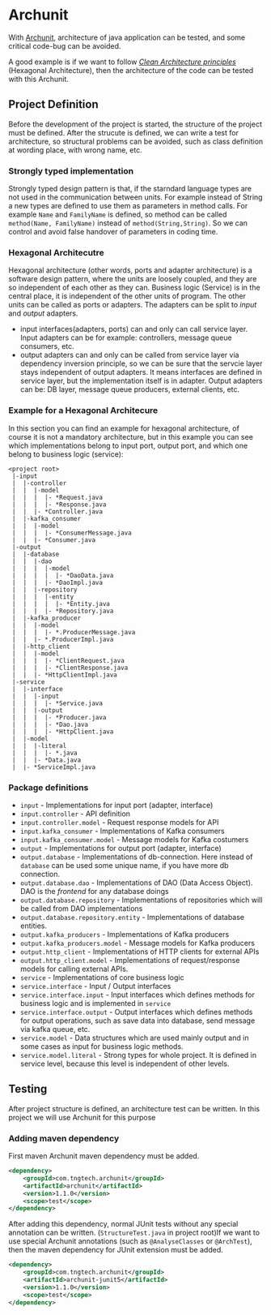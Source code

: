 # Archunit

With [Archunit](https://www.archunit.org), architecture of java application can be tested, and some critical code-bug can be avoided. 

A good example is if we want to follow [_Clean Architecture principles_](https://amzn.eu/d/89Oz8Ff) (Hexagonal Architecture), then the architecture of the code can be tested with this Archunit.

## Project Definition

Before the development of the project is started, the structure of the project must be defined. After the strucute is defined, we can write a test for architecture, so structural problems can be avoided, such as class definition at wording place, with wrong name, etc.

### Strongly typed implementation

Strongly typed design pattern is that, if the starndard language types are not used in the communication between units. For example instead of String a new types are defined to use them as parameters in method calls. For example `Name` and `FamilyName` is defined, so method can be called `method(Name, FamilyName)` instead of `method(String,String)`. So we can control and avoid false handover of parameters in coding time.

### Hexagonal Architecutre

Hexagonal architecture (other words, ports and adapter architecture) is a software design pattern, where the units are loosely coupled, and they are so independent of each other as they can. Business logic (Service) is in the central place, it is independent of the other units of program. The other units can be called as ports or adapters. The adapters can be split to _input_ and _output_ adapters.

- input interfaces(adapters, ports) can and only can call service layer. Input adapters can be for example: controllers, message queue consumers, etc.
- output adapters can and only can be called from service layer via dependency inversion principle, so we can be sure that the servcie layer stays independent of output adapters. It means interfaces are defined in service layer, but the implementation itself is in adapter. Output adapters can be: DB layer, message queue producers, external clients, etc.

### Example for a Hexagonal Architecure

In this section you can find an example for hexagonal architecture, of course it is not a mandatory architecture, but in this example you can see which implementations belong to input port, output port, and which one belong to business logic (service):

```text
<project root>
 |-input
 |  |-controller
 |  |  |-model
 |  |  |  |- *Request.java
 |  |  |  |- *Response.java
 |  |  |- *Controller.java
 |  |-kafka_consumer
 |  |  |-model
 |  |  |  |- *ConsumerMessage.java
 |  |  |- *Consumer.java
 |-output
 |  |-database
 |  |  |-dao
 |  |  |  |-model
 |  |  |  |  |- *DaoData.java
 |  |  |  |- *DaoImpl.java
 |  |  |-repository
 |  |  |  |-entity
 |  |  |  |  |- *Entity.java
 |  |  |  |- *Repository.java
 |  |-kafka_producer
 |  |  |-model
 |  |  |  |- *.ProducerMessage.java
 |  |  |- *.ProducerImpl.java
 |  |-http_client
 |  |  |-model
 |  |  |  |- *ClientRequest.java
 |  |  |  |- *ClientResponse.java
 |  |  |- *HttpClientImpl.java
 |-service
 |  |-interface
 |  |  |-input
 |  |  |  |- *Service.java
 |  |  |-output
 |  |  |  |- *Producer.java
 |  |  |  |- *Dao.java
 |  |  |  |- *HttpClient.java
 |  |-model
 |  |  |-literal
 |  |  |  |- *.java
 |  |  |- *Data.java
 |  |- *ServiceImpl.java
```
### Package definitions

- `input` - Implementations for input port (adapter, interface)
- `input.controller` - API definition
- `input.controller.model` - Request response models for API
- `input.kafka_consumer` - Implementations of Kafka consumers
- `input.kafka_consumer.model` - Message models for Kafka costumers
- `output` - Implementations for output port (adapter, interface)
- `output.database` - Implementations of db-connection. Here instead of `database` can be used some unique name, if you have more db connection. 
- `output.database.dao` - Implementations of DAO (Data Access Object). DAO is the _frontend_ for any database doings
- `output.database.repository` - Implementations of repositories which will be called from DAO implementations
- `output.database.repository.entity` - Implementations of database entities.
- `output.kafka_producers` - Implementations of Kafka producers
- `output.kafka_producers.model` - Message models for Kafka producers
- `output.http_client` - Implementations of HTTP clients for external APIs
- `output.http_client.model` - Implementations of request/response models for calling external APIs.
- `service` - Implementations of core business logic
- `service.interface` - Input / Output interfaces
- `service.interface.input` - Input interfaces which defines methods for business logic and is implemented in `service`
- `service.interface.output` - Output interfaces which defines methods for output operations, such as save data into database, send message via kafka queue, etc. 
- `service.model` - Data structures which are used mainly output and in some cases as input for business logic methods.
- `service.model.literal` - Strong types for whole project. It is defined in service level, because this level is independent of other levels.

## Testing

After project structure is defined, an architecture test can be written. In this project we will use Archunit for this purpose

### Adding maven dependency

First maven Archunit maven dependency must be added.

```xml
<dependency>
    <groupId>com.tngtech.archunit</groupId>
    <artifactId>archunit</artifactId>
    <version>1.1.0</version>
    <scope>test</scope>
</dependency>
```

After adding this dependency, normal JUnit tests without any special annotation can be written. (`StructureTest.java` in project root)If we want to use special Archunit annotations (such as `@AnalyseClasses` or `@ArchTest`), then the maven dependency for JUnit extension must be added.

```xml
<dependency>
    <groupId>com.tngtech.archunit</groupId>
    <artifactId>archunit-junit5</artifactId>
    <version>1.1.0</version>
    <scope>test</scope>
</dependency>
```
